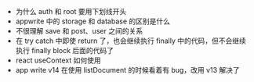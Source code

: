 - 为什么 auth 和 root 要用下划线开头
- appwrite 中的 storage 和 database 的区别是什么
- 不很理解 save 和 post、user 之间的关系
- 在 try catch 中即使 return 了，也会继续执行 finally 中的代码，但不会继续执行 finally block 后面的代码了
- react useContext 如何使用
- app write v14 在使用 listDocument 的时候看着有 bug，改用 v13 解决了
